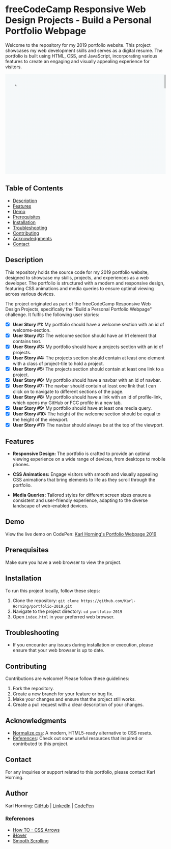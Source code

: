 # freeCodeCamp Responsive Web Design Projects - Build a Personal Portfolio Webpage

Welcome to the repository for my 2019 portfolio website. This project showcases my web development skills and serves as a digital resume. The portfolio is built using HTML, CSS, and JavaScript, incorporating various features to create an engaging and visually appealing experience for visitors.

![Preview Image](./src/img/portfolio-preview.gif)

## Table of Contents

- [Description](#description)
- [Features](#features)
- [Demo](#demo)
- [Prerequisites](#prerequisites)
- [Installation](#installation)
- [Troubleshooting](#troubleshooting)
- [Contributing](#contributing)
- [Acknowledgments](#acknowledgments)
- [Contact](#contact)

## Description

This repository holds the source code for my 2019 portfolio website, designed to showcase my skills, projects, and experiences as a web developer. The portfolio is structured with a modern and responsive design, featuring CSS animations and media queries to ensure optimal viewing across various devices.

The project originated as part of the freeCodeCamp Responsive Web Design Projects, specifically the "Build a Personal Portfolio Webpage" challenge. It fulfils the following user stories:

- [x] **User Story #1:** My portfolio should have a welcome section with an id of welcome-section.
- [x] **User Story #2:** The welcome section should have an h1 element that contains text.
- [x] **User Story #3:** My portfolio should have a projects section with an id of projects.
- [x] **User Story #4:** The projects section should contain at least one element with a class of project-tile to hold a project.
- [x] **User Story #5:** The projects section should contain at least one link to a project.
- [x] **User Story #6:** My portfolio should have a navbar with an id of navbar.
- [x] **User Story #7:** The navbar should contain at least one link that I can click on to navigate to different sections of the page.
- [x] **User Story #8:** My portfolio should have a link with an id of profile-link, which opens my GitHub or FCC profile in a new tab.
- [x] **User Story #9:** My portfolio should have at least one media query.
- [x] **User Story #10:** The height of the welcome section should be equal to the height of the viewport.
- [x] **User Story #11:** The navbar should always be at the top of the viewport.

## Features

- **Responsive Design:** The portfolio is crafted to provide an optimal viewing experience on a wide range of devices, from desktops to mobile phones.
  
- **CSS Animations:** Engage visitors with smooth and visually appealing CSS animations that bring elements to life as they scroll through the portfolio.

- **Media Queries:** Tailored styles for different screen sizes ensure a consistent and user-friendly experience, adapting to the diverse landscape of web-enabled devices.

## Demo

View the live demo on CodePen: [Karl Horning's Portfolio Webpage 2019](https://codepen.io/karlhorning/pen/JjzdxbM)

## Prerequisites

Make sure you have a web browser to view the project.

## Installation

To run this project locally, follow these steps:

1. Clone the repository: `git clone https://github.com/Karl-Horning/portfolio-2019.git`
2. Navigate to the project directory: `cd portfolio-2019`
3. Open `index.html` in your preferred web browser.

## Troubleshooting

- If you encounter any issues during installation or execution, please ensure that your web browser is up to date.

## Contributing

Contributions are welcome! Please follow these guidelines:

1. Fork the repository.
2. Create a new branch for your feature or bug fix.
3. Make your changes and ensure that the project still works.
4. Create a pull request with a clear description of your changes.

## Acknowledgments

- [Normalize.css](https://necolas.github.io/normalize.css/): A modern, HTML5-ready alternative to CSS resets.
- [References](#references): Check out some useful resources that inspired or contributed to this project.

## Contact

For any inquiries or support related to this portfolio, please contact Karl Horning.

## Author

Karl Horning: [GitHub](https://github.com/Karl-Horning/) | [LinkedIn](https://www.linkedin.com/in/karl-horning/) | [CodePen](https://codepen.io/karlhorning)

### References

- [How TO - CSS Arrows](https://www.w3schools.com/howto/howto_css_arrows.asp)
- [iHover](http://gudh.github.io/ihover/dist/)
- [Smooth Scrolling](https://css-tricks.com/snippets/jquery/smooth-scrolling/)